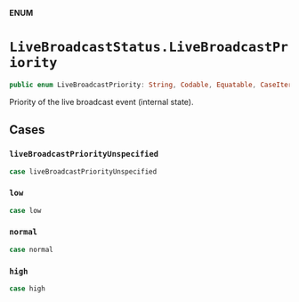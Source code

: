 **ENUM**

# `LiveBroadcastStatus.LiveBroadcastPriority`

```swift
public enum LiveBroadcastPriority: String, Codable, Equatable, CaseIterable
```

Priority of the live broadcast event (internal state).

## Cases
### `liveBroadcastPriorityUnspecified`

```swift
case liveBroadcastPriorityUnspecified
```

### `low`

```swift
case low
```

### `normal`

```swift
case normal
```

### `high`

```swift
case high
```
